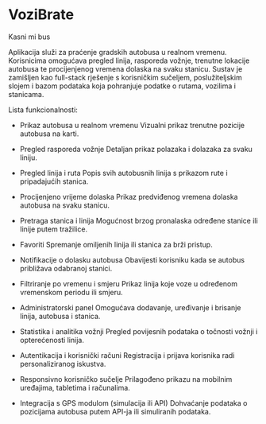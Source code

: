 # VoziBrate
Kasni mi bus

Aplikacija služi za praćenje gradskih autobusa u realnom vremenu. Korisnicima omogućava pregled linija, rasporeda vožnje, trenutne lokacije autobusa te procijenjenog vremena dolaska na svaku stanicu. Sustav je zamišljen kao full-stack rješenje s korisničkim sučeljem, poslužiteljskim slojem i bazom podataka koja pohranjuje podatke o rutama, vozilima i stanicama.



Lista funkcionalnosti:

- Prikaz autobusa u realnom vremenu
Vizualni prikaz trenutne pozicije autobusa na karti.

- Pregled rasporeda vožnje
Detaljan prikaz polazaka i dolazaka za svaku liniju.

- Pregled linija i ruta
Popis svih autobusnih linija s prikazom rute i pripadajućih stanica.

- Procijenjeno vrijeme dolaska
Prikaz predviđenog vremena dolaska autobusa na svaku stanicu.

- Pretraga stanica i linija
Mogućnost brzog pronalaska određene stanice ili linije putem tražilice.

- Favoriti
Spremanje omiljenih linija ili stanica za brži pristup.

- Notifikacije o dolasku autobusa
Obavijesti korisniku kada se autobus približava odabranoj stanici.

- Filtriranje po vremenu i smjeru
Prikaz linija koje voze u određenom vremenskom periodu ili smjeru.

- Administratorski panel
Omogućava dodavanje, uređivanje i brisanje linija, autobusa i stanica.

- Statistika i analitika vožnji
Pregled povijesnih podataka o točnosti vožnji i opterećenosti linija.

- Autentikacija i korisnički računi
Registracija i prijava korisnika radi personaliziranog iskustva.

- Responsivno korisničko sučelje
Prilagođeno prikazu na mobilnim uređajima, tabletima i računalima.

- Integracija s GPS modulom (simulacija ili API)
Dohvaćanje podataka o pozicijama autobusa putem API-ja ili simuliranih podataka.
